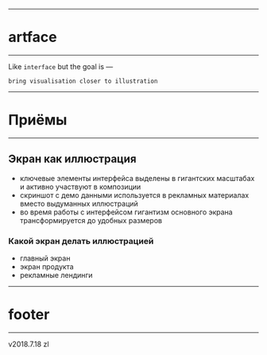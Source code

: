 ------------------------------------------------------
# artface
------------------------------------------------------

Like `interface` but the goal is —

    bring visualisation closer to illustration

------------------------------------------------------
# Приёмы
------------------------------------------------------

## Экран как иллюстрация

- ключевые элементы интерфейса выделены в гигантских масштабах и активно участвуют в композиции
- скриншот с демо данными используется в рекламных материалах вместо выдуманных иллюстраций
- во время работы с интерфейсом гигантизм основного экрана трансформируется до удобных размеров

### Какой экран делать иллюстрацией

- главный экран
- экран продукта
- рекламные лендинги





------------------------------------------------------
# footer
------------------------------------------------------

v2018.7.18
zl
